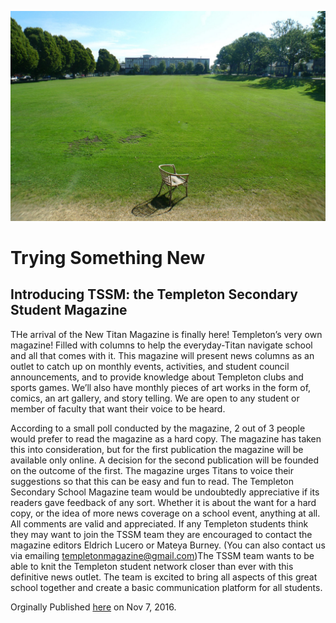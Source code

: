 
![](/assets/templeton-from-backfield.jpg)

# Trying Something New

## Introducing TSSM: the Templeton Secondary Student Magazine

THe arrival of the New Titan Magazine is finally here! Templeton’s very own magazine! Filled with columns to help the everyday-Titan navigate school and all that comes with it. This magazine will present news columns as an outlet to catch up on monthly events, activities, and student council announcements, and to provide knowledge about Templeton clubs and sports games. We’ll also have monthly pieces of art works in the form of, comics, an art gallery, and story telling. We are open to any student or member of faculty that want their voice to be heard.

According to a small poll conducted by the magazine, 2 out of 3 people would prefer to read the magazine as a hard copy. The magazine has taken this into consideration, but for the first publication the magazine will be available only online. A decision for the second publication will be founded on the outcome of the first. The magazine urges Titans to voice their suggestions so that this can be easy and fun to read. The Templeton Secondary School Magazine team would be undoubtedly appreciative if its readers gave feedback of any sort. Whether it is about the want for a hard copy, or the idea of more news coverage on a school event, anything at all. All comments are valid and appreciated. If any Templeton students think they may want to join the TSSM team they are encouraged to contact the magazine editors Eldrich Lucero or Mateya Burney. (You can also contact us via emailing templetonmagazine@gmail.com)The TSSM team wants to be able to knit the Templeton student network closer than ever with this definitive news outlet. The team is excited to bring all aspects of this great school together and create a basic communication platform for all students.

Orginally Published [here](https://medium.com/tssm/trying-something-new-bcaa02437dfc#.wj2wxjqqg) on Nov 7, 2016.
